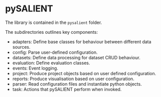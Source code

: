 # pySALIENT

[//]: #a (add introduction)

The library is contained in the `pysalient` folder.

The subdirectories outlines key components:

[//]: #b (Add benchmark back after discussion with the team)

- adapters: Define base classes for behaviour between different data sources.
- config: Parse user-defined configuration.
- datasets: Define data processing for dataset CRUD behaviour.
- evaluation: Define evaluation classes.
- events: Event logging.
- project: Produce project objects based on user defined configuration.
- reports: Produce visualisation based on user configuration.
- parser: Read configuration files and instantiate python objects.
- task: Actions that pySALIENT perform when invoked.


[//]: #c (Evaluation package will be moved to here)

